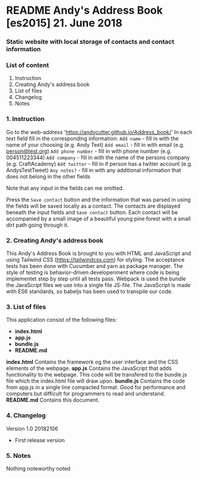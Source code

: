 # README Andy's Address Book [es2015] 21. June 2018

### Static website with local storage of contacts and contact information

### List of content
1. Instruction
2. Creating Andy's address book
3. List of files
4. Changelog
5. Notes


### 1. Instruction
Go to the web-address 'https://andycutter.github.io/Address_book/'
In each text field fill in the corresponding information:
`Add name` - fill in with the name of your choosing (e.g. Andy Test)
`Add email` - fill in with email (e.g. person@test.org)
`Add phone number` - fill in with phone number (e.g. 004511223344)
`Add company` - fill in with the name of the persons company (e.g. CraftAcademy)
`Add twitter` - fill in if person has a twitter account (e.g. AndysTestTweet)
`Any notes?` - fill in with any additional information that does not belong in the other fields
 
 Note that any input in the fields can me omitted.

 Press the `Save contact` button and the information that was parsed in using the fields will
 be saved locally as a contact.
 The contacts are displayed beneath the input fields and `Save contact` button.
 Each contact will be accompanied by a small image of a beautiful young pine forest with a 
 small dirt path going through it.

 ### 2. Creating Andy's address book
 This Andy's Address Book is brought to you with HTML and JavaScript and using Tailwind CSS (https://tailwindcss.com) for styling.
 The acceptance tests has been done with Cucumber and yarn as package manager.
 The style of testing is behavior-driven developenment where code is being implementet step
 by step until all tests pass.
 Webpack is used the bundle the JavaScript files we use into a single file JS-file.
 The JavaScript is made with ES6 standards, so babeljs has been used to transpile our code.

 ### 3. List of files
 This application consist of the following files:
 * **index.html**
 * **app.js**
 * **bundle.js**
 * **README.md**

 **index.html**
 Contains the framework og the user interface and the CSS elements of the webpage.
 **app.js** 
 Contains the JavaScript that adds functionality to the webpage. This code will be transfered to
 the bundle.js file which the index.html file will draw upon. 
 **bundle.js**
 Contains the code from app.js in a single line compacted format. Good for performance and 
 computers but difficult for programmers to read and understand.
 **README.md**
 Contains this document.

 ### 4. Changelog

 Version 1.0 20182106
 - First release version

 ### 5. Notes
 Nothing noteworthy noted